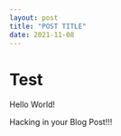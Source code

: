 ```yaml
---
layout: post
title: "POST TITLE"
date: 2021-11-08
---
```


# Test
Hello World!

Hacking in your Blog Post!!!
